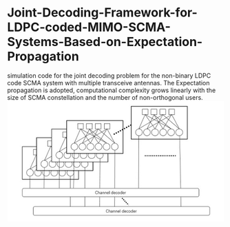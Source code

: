 # Joint-Decoding-Framework-for-LDPC-coded-MIMO-SCMA-Systems-Based-on-Expectation-Propagation
simulation code for the joint decoding problem for the non-binary LDPC code SCMA system with multiple transceive antennas. The Expectation propagation is adopted, computational complexity grows linearly with the size of SCMA constellation and the number of non-orthogonal users.
![image](https://github.com/lusixing/Joint-Decoding-Freamwork-for-LDPC-coded-MIMO-SCMA-Systems-Based-on-Expectation-Propagation/blob/main/img/1.jpg?raw=true)
